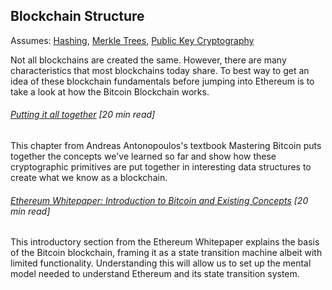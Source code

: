 ## Blockchain Structure

Assumes: [Hashing](/hashing-and-merkle-trees.md), [Merkle Trees](/merkle-trees.md), [Public Key Cryptography](/public-key-cryptography.md)

Not all blockchains are created the same. However, there are many characteristics that most blockchains today share.  To best way to get an idea of these blockchain fundamentals before jumping into Ethereum is to take a look at how the Bitcoin Blockchain works.

###### [Putting it all together](http://chimera.labs.oreilly.com/books/1234000001802/ch07.html) \[20 min read\]

This chapter from Andreas Antonopoulos's textbook Mastering Bitcoin puts together the concepts we've learned so far and show how these cryptographic primitives are put together in interesting data structures to create what we know as a blockchain.

###### [Ethereum Whitepaper: Introduction to Bitcoin and Existing Concepts](https://github.com/ethereum/wiki/wiki/White-Paper#introduction-to-bitcoin-and-existing-concepts) \[20 min read\]

This introductory section from the Ethereum Whitepaper explains the basis of the Bitcoin blockchain, framing it as a state transition machine albeit with limited functionality.  Understanding this will allow us to set up the mental model needed to understand Ethereum and its state transition system.

